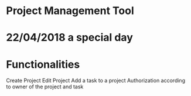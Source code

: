 # Project Management Tool
# 22/04/2018 a special day

# Functionalities
Create Project
Edit Project
Add a task to a project
Authorization according to owner of the project and task